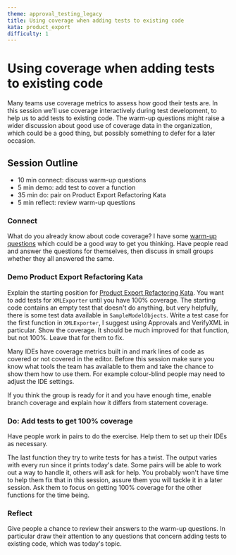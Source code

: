 ```yaml
---
theme: approval_testing_legacy
title: Using coverage when adding tests to existing code
kata: product_export
difficulty: 1
---
```


# Using coverage when adding tests to existing code

Many teams use coverage metrics to assess how good their tests are. In this session we'll use coverage interactively during test development, to help us to add tests to existing code. The warm-up questions might raise a wider discussion about good use of coverage data in the organization, which could be a good thing, but possibly something to defer for a later occasion.

## Session Outline

* 10 min connect: discuss warm-up questions  
* 5 min demo: add test to cover a function
* 35 min do: pair on Product Export Refactoring Kata  
* 5 min reflect: review warm-up questions

### Connect
What do you already know about code coverage? I have some [warm-up questions](/exercises/warm_up_questions/coverage_warm_up_questions.html) which could be a good way to get you thinking. Have people read and answer the questions for themselves, then discuss in small groups whether they all answered the same.

### Demo Product Export Refactoring Kata
Explain the starting position for [Product Export Refactoring Kata](https://github.com/emilybache/Product-Export-Refactoring-Kata). You want to add tests for ``XMLExporter`` until you have 100% coverage. The starting code contains an empty test that doesn't do anything, but very helpfully, there is some test data available in ``SampleModelObjects``. Write a test case for the first function in ``XMLExporter``, I suggest using Approvals and VerifyXML in particular. Show the coverage. It should be much improved for that function, but not 100%. Leave that for them to fix.

Many IDEs have coverage metrics built in and mark lines of code as covered or not covered in the editor. Before this session make sure you know what tools the team has available to them and take the chance to show them how to use them. For example colour-blind people may need to adjust the IDE settings. 

If you think the group is ready for it and you have enough time, enable branch coverage and explain how it differs from statement coverage.

### Do: Add tests to get 100% coverage
Have people work in pairs to do the exercise. Help them to set up their IDEs as necessary.

The last function they try to write tests for has a twist. The output varies with every run since it prints today's date. Some pairs will be able to work out a way to handle it, others will ask for help. You probably won't have time to help them fix that in this session, assure them you will tackle it in a later session. Ask them to focus on getting 100% coverage for the other functions for the time being.

### Reflect
Give people a chance to review their answers to the warm-up questions. In particular draw their attention to any questions that concern adding tests to existing code, which was today's topic.
